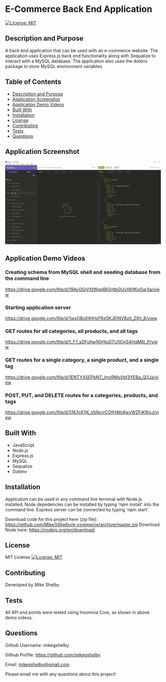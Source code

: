 # E-Commerce Back End Application
[![License: MIT](https://img.shields.io/badge/License-MIT-yellow.svg)](https://opensource.org/licenses/MIT)

## Description and Purpose
A back end application that can be used with an e-commerce website. The application uses Express.js back end functionality along with Sequalize to interact with a MySQL database. The application also uses the dotenv package to store MySQL environment variables.

## Table of Contents
  - [Description and Purpose](#description-and-purpose)
  - [Application Screenshot](#application-screenshot)
  - [Application Demo Videos](#application-demo-videos)
  - [Built With](#built-with)
  - [Installation](#installation)
  - [License](#license)
  - [Contributing](#contributing)
  - [Tests](#tests)
  - [Questions](#questions)

## Application Screenshot
![E-Commerce Screenshot](./public/assets/images/e-commerce-screenshot.jpg "Application Screenshot")

## Application Demo Videos
### Creating schema from MySQL shell and seeding database from the command line
https://drive.google.com/file/d/19AyOGiVXtWiq4BGHtbGUyXKfKjx5arXa/view
### Starting application server
https://drive.google.com/file/d/1wsOBoXIHHzFRz0KJEINVBzit_ZIlrt_8/view

### GET routes for all categories, all products, and all tags
https://drive.google.com/file/d/1_F7_sDFuItw1I0HtuDTU5DnS4HqM6I_P/view

### GET routes for a single category, a single product, and a single tag
https://drive.google.com/file/d/1ENTYXSEPbNT_lmzRMsVbf3YEBa_Qi1Ja/view

### POST, PUT, and DELETE routes for a categories, products, and tags
https://drive.google.com/file/d/17A7oX1jK_VbNcjrCOfHWo8wvWZFiKWxJ/view

## Built With
* JavaScript
* Node.js
* Express.js
* MySQL
* Sequalize
* Dotenv

## Installation
Application can be used in any command line terminal with Node.js installed. Node depedencies can be installed by typing 'npm install' into the command line. Express server can be connected by typing 'npm start'.

Download code for this project here (zip file): https://github.com/MikeGShelby/e-commerce/archive/master.zip
Download Node here: https://nodejs.org/en/download/

## License
MIT License
[![License: MIT](https://img.shields.io/badge/License-MIT-yellow.svg)](https://opensource.org/licenses/MIT)

## Contributing
Developed by Mike Shelby

## Tests
All API end points were tested using Insomnia Core, as shown in above demo videos.

## Questions
Github Username: mikegshelby

Github Profile: https://github.com/mikegshelby

Email: mikegshelby@gmail.com

Please email me with any questions about this project!